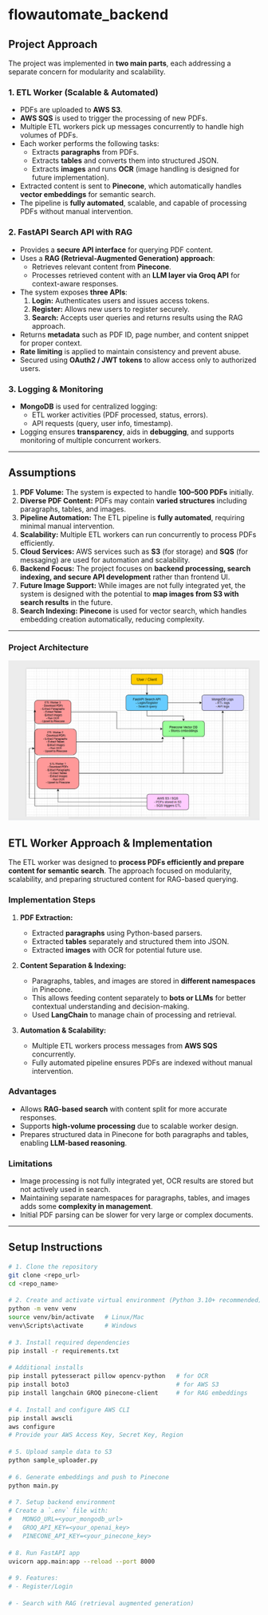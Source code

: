 # flowautomate_backend

## Project Approach

The project was implemented in **two main parts**, each addressing a separate concern for modularity and scalability.

### 1. ETL Worker (Scalable & Automated)
- PDFs are uploaded to **AWS S3**.  
- **AWS SQS** is used to trigger the processing of new PDFs.  
- Multiple ETL workers pick up messages concurrently to handle high volumes of PDFs.  
- Each worker performs the following tasks:
  - Extracts **paragraphs** from PDFs.  
  - Extracts **tables** and converts them into structured JSON.  
  - Extracts **images** and runs **OCR** (image handling is designed for future implementation).  
- Extracted content is sent to **Pinecone**, which automatically handles **vector embeddings** for semantic search.  
- The pipeline is **fully automated**, scalable, and capable of processing PDFs without manual intervention.

### 2. FastAPI Search API with RAG
- Provides a **secure API interface** for querying PDF content.  
- Uses a **RAG (Retrieval-Augmented Generation) approach**:
  - Retrieves relevant content from **Pinecone**.  
  - Processes retrieved content with an **LLM layer via Groq API** for context-aware responses.  
- The system exposes **three APIs**:
  1. **Login:** Authenticates users and issues access tokens.  
  2. **Register:** Allows new users to register securely.  
  3. **Search:** Accepts user queries and returns results using the RAG approach.  
- Returns **metadata** such as PDF ID, page number, and content snippet for proper context.  
- **Rate limiting** is applied to maintain consistency and prevent abuse.  
- Secured using **OAuth2 / JWT tokens** to allow access only to authorized users.

### 3. Logging & Monitoring
- **MongoDB** is used for centralized logging:
  - ETL worker activities (PDF processed, status, errors).  
  - API requests (query, user info, timestamp).  
- Logging ensures **transparency**, aids in **debugging**, and supports monitoring of multiple concurrent workers.

---

## Assumptions
1. **PDF Volume:** The system is expected to handle **100–500 PDFs** initially.  
2. **Diverse PDF Content:** PDFs may contain **varied structures** including paragraphs, tables, and images.  
3. **Pipeline Automation:** The ETL pipeline is **fully automated**, requiring minimal manual intervention.  
4. **Scalability:** Multiple ETL workers can run concurrently to process PDFs efficiently.  
5. **Cloud Services:** AWS services such as **S3** (for storage) and **SQS** (for messaging) are used for automation and scalability.  
6. **Backend Focus:** The project focuses on **backend processing, search indexing, and secure API development** rather than frontend UI.  
7. **Future Image Support:** While images are not fully integrated yet, the system is designed with the potential to **map images from S3 with search results** in the future.  
8. **Search Indexing:** **Pinecone** is used for vector search, which handles embedding creation automatically, reducing complexity.  

---
### Project Architecture

![FlowAutomate Backend Architecture](assets/flow.png)


## ETL Worker Approach & Implementation

The ETL worker was designed to **process PDFs efficiently and prepare content for semantic search**. The approach focused on modularity, scalability, and preparing structured content for RAG-based querying.

### Implementation Steps
1. **PDF Extraction:**
   - Extracted **paragraphs** using Python-based parsers.  
   - Extracted **tables** separately and structured them into JSON.  
   - Extracted **images** with OCR for potential future use.  

2. **Content Separation & Indexing:**
   - Paragraphs, tables, and images are stored in **different namespaces** in Pinecone.  
   - This allows feeding content separately to **bots or LLMs** for better contextual understanding and decision-making.  
   - Used **LangChain** to manage chain of processing and retrieval.  

3. **Automation & Scalability:**
   - Multiple ETL workers process messages from **AWS SQS** concurrently.  
   - Fully automated pipeline ensures PDFs are indexed without manual intervention.  

### Advantages
- Allows **RAG-based search** with content split for more accurate responses.  
- Supports **high-volume processing** due to scalable worker design.  
- Prepares structured data in Pinecone for both paragraphs and tables, enabling **LLM-based reasoning**.  

### Limitations
- Image processing is not fully integrated yet, OCR results are stored but not actively used in search.  
- Maintaining separate namespaces for paragraphs, tables, and images adds some **complexity in management**.  
- Initial PDF parsing can be slower for very large or complex documents.  

---

## Setup Instructions

```bash
# 1. Clone the repository
git clone <repo_url>
cd <repo_name>

# 2. Create and activate virtual environment (Python 3.10+ recommended)
python -m venv venv
source venv/bin/activate   # Linux/Mac
venv\Scripts\activate      # Windows

# 3. Install required dependencies
pip install -r requirements.txt

# Additional installs
pip install pytesseract pillow opencv-python   # for OCR
pip install boto3                              # for AWS S3
pip install langchain GROQ pinecone-client     # for RAG embeddings

# 4. Install and configure AWS CLI
pip install awscli
aws configure
# Provide your AWS Access Key, Secret Key, Region

# 5. Upload sample data to S3
python sample_uploader.py

# 6. Generate embeddings and push to Pinecone
python main.py

# 7. Setup backend environment
# Create a `.env` file with:
#   MONGO_URL=<your_mongodb_url>
#   GROQ_API_KEY=<your_openai_key>
#   PINECONE_API_KEY=<your_pinecone_key>

# 8. Run FastAPI app
uvicorn app.main:app --reload --port 8000

# 9. Features:
# - Register/Login

# - Search with RAG (retrieval augmented generation)
